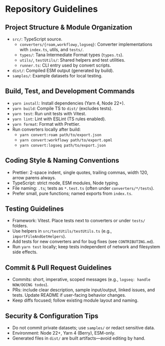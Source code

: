 # Repository Guidelines

## Project Structure & Module Organization
- `src/`: TypeScript source.
  - `converters/{roam,workflowy,logseq}`: Converter implementations with `index.ts`, utils, and `tests/`.
  - `types/`: Tana Intermediate Format types (`types.ts`).
  - `utils/`, `testUtils/`: Shared helpers and test utilities.
  - `runner.ts`: CLI entry used by convert scripts.
- `dist/`: Compiled ESM output (generated by build).
- `samples/`: Example datasets for local testing.

## Build, Test, and Development Commands
- `yarn install`: Install dependencies (Yarn 4, Node 22+).
- `yarn build`: Compile TS to `dist/` (excludes tests).
- `yarn test`: Run unit tests with Vitest.
- `yarn lint`: Lint with ESLint (TS rules enabled).
- `yarn format`: Format with Prettier.
- Run converters locally after build:
  - `yarn convert:roam path/to/export.json`
  - `yarn convert:workflowy path/to/export.opml`
  - `yarn convert:logseq path/to/export.json`

## Coding Style & Naming Conventions
- Prettier: 2-space indent, single quotes, trailing commas, width 120, arrow parens always.
- TypeScript: strict mode, ESM modules, Node typing.
- File naming: `.ts`; tests as `*.test.ts` (often under `converters/*/tests`).
- Prefer small, pure functions; named exports from `index.ts`.

## Testing Guidelines
- Framework: Vitest. Place tests next to converters or under `tests/` folders.
- Use helpers in `src/testUtils/testUtils.ts` (e.g., `importFileAndGetHelpers`).
- Add tests for new converters and for bug fixes (see `CONTRIBUTING.md`).
- Run `yarn test` locally; keep tests independent of network and filesystem side effects.

## Commit & Pull Request Guidelines
- Commits: short, imperative, scoped messages (e.g., `logseq: handle NOW/DOING todos`).
- PRs: include clear description, sample input/output, linked issues, and tests. Update README if user-facing behavior changes.
- Keep diffs focused; follow existing module layout and naming.

## Security & Configuration Tips
- Do not commit private datasets; use `samples/` or redact sensitive data.
- Environment: Node 22+, Yarn 4 (Berry), ESM-only.
- Generated files in `dist/` are built artifacts—avoid editing by hand.
